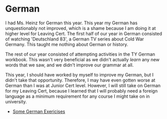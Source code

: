 <html>
<h1>German</h1>
<body>
  <p>I had Ms. Heinz for German this year. This year my German has unquestionably not improved, which is a shame because I am doing it at higher level for Leaving Cert. The first half of our year in German consisted of watching 'Deutschland 83', a German TV series about Cold War Germany. This taught me nothing about German or history.</p>
  <p>The rest of our year consisted of attempting activities in the TY German workbook. This wasn't very beneficial as we didn't actually <em>learn</em> any new words that we saw, and we didn't improve our grammar at all.</p>
  <p>This year, I should have worked by myself to improve my German, but I didn't take that opportunity. Therefore, I may have even gotten worse at German than I was at Junior Cert level. However, I will still take on German for my Leaving Cert, because I learned that I will probably need a foreign language as a minimum requirement for any course I might take on in university.</p>
  <ul><li><a href = "/pictures/german.pdf">Some German Exericises</a></li></ul>
</body>
</html>
